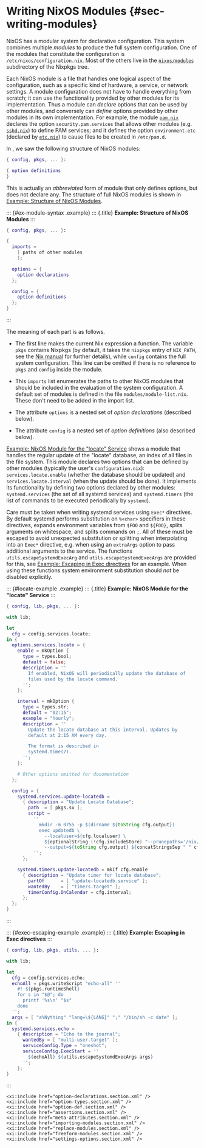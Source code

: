 # Writing NixOS Modules {#sec-writing-modules}

NixOS has a modular system for declarative configuration. This system
combines multiple *modules* to produce the full system configuration.
One of the modules that constitute the configuration is
`/etc/nixos/configuration.nix`. Most of the others live in the
[`nixos/modules`](https://github.com/NixOS/nixpkgs/tree/master/nixos/modules)
subdirectory of the Nixpkgs tree.

Each NixOS module is a file that handles one logical aspect of the
configuration, such as a specific kind of hardware, a service, or
network settings. A module configuration does not have to handle
everything from scratch; it can use the functionality provided by other
modules for its implementation. Thus a module can *declare* options that
can be used by other modules, and conversely can *define* options
provided by other modules in its own implementation. For example, the
module
[`pam.nix`](https://github.com/NixOS/nixpkgs/blob/master/nixos/modules/security/pam.nix)
declares the option `security.pam.services` that allows other modules (e.g.
[`sshd.nix`](https://github.com/NixOS/nixpkgs/blob/master/nixos/modules/services/networking/ssh/sshd.nix))
to define PAM services; and it defines the option `environment.etc` (declared by
[`etc.nix`](https://github.com/NixOS/nixpkgs/blob/master/nixos/modules/system/etc/etc.nix))
to cause files to be created in `/etc/pam.d`.

In [](#sec-configuration-syntax), we saw the following structure of
NixOS modules:

```nix
{ config, pkgs, ... }:

{ option definitions
}
```

This is actually an *abbreviated* form of module that only defines
options, but does not declare any. The structure of full NixOS modules
is shown in [Example: Structure of NixOS Modules](#ex-module-syntax).

::: {#ex-module-syntax .example}
::: {.title}
**Example: Structure of NixOS Modules**
:::
```nix
{ config, pkgs, ... }:

{
  imports =
    [ paths of other modules
    ];

  options = {
    option declarations
  };

  config = {
    option definitions
  };
}
```
:::

The meaning of each part is as follows.

-   The first line makes the current Nix expression a function. The variable
    `pkgs` contains Nixpkgs (by default, it takes the `nixpkgs` entry of
    `NIX_PATH`, see the [Nix manual](https://nixos.org/manual/nix/stable/#sec-common-env)
    for further details), while `config` contains the full system
    configuration. This line can be omitted if there is no reference to
    `pkgs` and `config` inside the module.

-   This `imports` list enumerates the paths to other NixOS modules that
    should be included in the evaluation of the system configuration. A
    default set of modules is defined in the file `modules/module-list.nix`.
    These don\'t need to be added in the import list.

-   The attribute `options` is a nested set of *option declarations*
    (described below).

-   The attribute `config` is a nested set of *option definitions* (also
    described below).

[Example: NixOS Module for the "locate" Service](#locate-example)
shows a module that handles the regular update of the "locate" database,
an index of all files in the file system. This module declares two
options that can be defined by other modules (typically the user's
`configuration.nix`): `services.locate.enable` (whether the database should
be updated) and `services.locate.interval` (when the update should be done).
It implements its functionality by defining two options declared by other
modules: `systemd.services` (the set of all systemd services) and
`systemd.timers` (the list of commands to be executed periodically by
`systemd`).

Care must be taken when writing systemd services using `Exec*` directives. By
default systemd performs substitution on `%<char>` specifiers in these
directives, expands environment variables from `$FOO` and `${FOO}`, splits
arguments on whitespace, and splits commands on `;`. All of these must be escaped
to avoid unexpected substitution or splitting when interpolating into an `Exec*`
directive, e.g. when using an `extraArgs` option to pass additional arguments to
the service. The functions `utils.escapeSystemdExecArg` and
`utils.escapeSystemdExecArgs` are provided for this, see [Example: Escaping in
Exec directives](#exec-escaping-example) for an example. When using these
functions system environment substitution should *not* be disabled explicitly.

::: {#locate-example .example}
::: {.title}
**Example: NixOS Module for the "locate" Service**
:::
```nix
{ config, lib, pkgs, ... }:

with lib;

let
  cfg = config.services.locate;
in {
  options.services.locate = {
    enable = mkOption {
      type = types.bool;
      default = false;
      description = ''
        If enabled, NixOS will periodically update the database of
        files used by the locate command.
      '';
    };

    interval = mkOption {
      type = types.str;
      default = "02:15";
      example = "hourly";
      description = ''
        Update the locate database at this interval. Updates by
        default at 2:15 AM every day.

        The format is described in
        systemd.time(7).
      '';
    };

    # Other options omitted for documentation
  };

  config = {
    systemd.services.update-locatedb =
      { description = "Update Locate Database";
        path  = [ pkgs.su ];
        script =
          ''
            mkdir -m 0755 -p $(dirname ${toString cfg.output})
            exec updatedb \
              --localuser=${cfg.localuser} \
              ${optionalString (!cfg.includeStore) "--prunepaths='/nix/store'"} \
              --output=${toString cfg.output} ${concatStringsSep " " cfg.extraFlags}
          '';
      };

    systemd.timers.update-locatedb = mkIf cfg.enable
      { description = "Update timer for locate database";
        partOf      = [ "update-locatedb.service" ];
        wantedBy    = [ "timers.target" ];
        timerConfig.OnCalendar = cfg.interval;
      };
  };
}
```
:::

::: {#exec-escaping-example .example}
::: {.title}
**Example: Escaping in Exec directives**
:::
```nix
{ config, lib, pkgs, utils, ... }:

with lib;

let
  cfg = config.services.echo;
  echoAll = pkgs.writeScript "echo-all" ''
    #! ${pkgs.runtimeShell}
    for s in "$@"; do
      printf '%s\n' "$s"
    done
  '';
  args = [ "a%Nything" "lang=\${LANG}" ";" "/bin/sh -c date" ];
in {
  systemd.services.echo =
    { description = "Echo to the journal";
      wantedBy = [ "multi-user.target" ];
      serviceConfig.Type = "oneshot";
      serviceConfig.ExecStart = ''
        ${echoAll} ${utils.escapeSystemdExecArgs args}
      '';
    };
}
```
:::

```{=docbook}
<xi:include href="option-declarations.section.xml" />
<xi:include href="option-types.section.xml" />
<xi:include href="option-def.section.xml" />
<xi:include href="assertions.section.xml" />
<xi:include href="meta-attributes.section.xml" />
<xi:include href="importing-modules.section.xml" />
<xi:include href="replace-modules.section.xml" />
<xi:include href="freeform-modules.section.xml" />
<xi:include href="settings-options.section.xml" />
```
